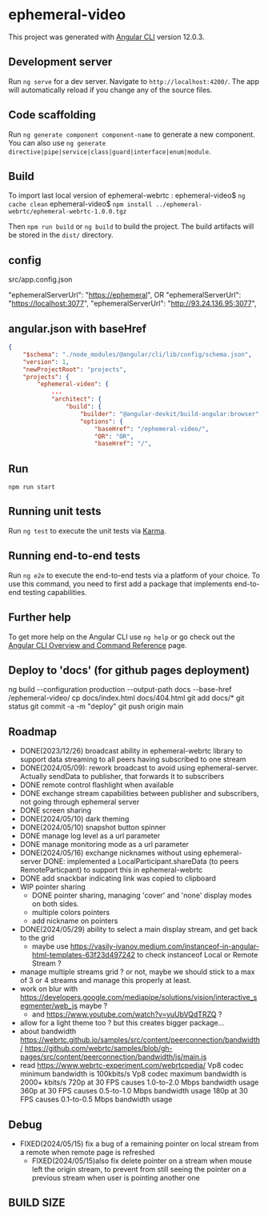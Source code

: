 # ephemeral-video

This project was generated with [Angular CLI](https://github.com/angular/angular-cli) version 12.0.3.

## Development server

Run `ng serve` for a dev server. Navigate to `http://localhost:4200/`. The app will automatically reload if you change any of the source files.

## Code scaffolding

Run `ng generate component component-name` to generate a new component. You can also use `ng generate directive|pipe|service|class|guard|interface|enum|module`.

## Build

To import last local version of ephemeral-webrtc :
ephemeral-video$ `ng cache clean`
ephemeral-video$ `npm install ../ephemeral-webrtc/ephemeral-webrtc-1.0.0.tgz`

Then `npm run build` or `ng build` to build the project. The build artifacts will be stored in the `dist/` directory.

## config

src/app.config.json

"ephemeralServerUrl": "<https://ephemeral>",
OR
"ephemeralServerUrl": "<https://localhost:3077>",
"ephemeralServerUrl": "<http://93.24.136.95:3077>",

## angular.json with baseHref

```json
{
    "$schema": "./node_modules/@angular/cli/lib/config/schema.json",
    "version": 1,
    "newProjectRoot": "projects",
    "projects": {
        "ephemeral-video": {
            ...
            "architect": {
                "build": {
                    "builder": "@angular-devkit/build-angular:browser",
                    "options": {
                        "baseHref": "/ephemeral-video/",
                        "OR": "OR",
                        "baseHref": "/",
```

## Run

`npm run start`

## Running unit tests

Run `ng test` to execute the unit tests via [Karma](https://karma-runner.github.io).

## Running end-to-end tests

Run `ng e2e` to execute the end-to-end tests via a platform of your choice. To use this command, you need to first add a package that implements end-to-end testing capabilities.

## Further help

To get more help on the Angular CLI use `ng help` or go check out the [Angular CLI Overview and Command Reference](https://angular.io/cli) page.

## Deploy to 'docs' (for github pages deployment)

ng build --configuration production --output-path docs --base-href /ephemeral-video/
cp docs/index.html docs/404.html
git add docs/\*
git status
git commit -a -m "deploy"
git push origin main

## Roadmap

- DONE(2023/12/26) broadcast ability in ephemeral-webrtc library to support data streaming to all peers having subscribed to one stream
- DONE(2024/05/09): rework broadcast to avoid using ephemeral-server. Actually sendData to publisher, that forwards it to subscribers
- DONE remote control flashlight when available
- DONE exchange stream capabilities between publisher and subscribers, not going through ephemeral server
- DONE screen sharing
- DONE(2024/05/10) dark theming
- DONE(2024/05/10) snapshot button spinner
- DONE manage log level as a url parameter
- DONE manage monitoring mode as a url parameter
- DONE(2024/05/16) exchange nicknames without using ephemeral-server
    DONE: implemented a LocalParticipant.shareData (to peers RemoteParticpant) to  support this in ephemeral-webrtc
- DONE add snackbar indicating link was copied to clipboard
- WIP pointer sharing
  - DONE pointer sharing, managing 'cover' and 'none' display modes on both sides.
  - multiple colors pointers
  - add nickname on pointers
- DONE(2024/05/29) ability to select a main display stream, and get back to the grid
  - maybe use <https://vasily-ivanov.medium.com/instanceof-in-angular-html-templates-63f23d497242> to check instanceof Local or Remote Stream ?
- manage multiple streams grid ? or not, maybe we should stick to a max of 3 or 4 streams and manage this properly at least.
- work on blur with <https://developers.google.com/mediapipe/solutions/vision/interactive_segmenter/web_js> maybe ?
  - and <https://www.youtube.com/watch?v=yuUbVQdTRZQ> ?
- allow for a light theme too ? but this creates bigger package...
- about bandwidth <https://webrtc.github.io/samples/src/content/peerconnection/bandwidth/>
  <https://github.com/webrtc/samples/blob/gh-pages/src/content/peerconnection/bandwidth/js/main.js>
- read <https://www.webrtc-experiment.com/webrtcpedia/>
  Vp8 codec minimum bandwidth is 100kbits/s
  Vp8 codec maximum bandwidth is 2000+ kbits/s
      720p at 30 FPS causes 1.0-to-2.0 Mbps bandwidth usage
      360p at 30 FPS causes 0.5-to-1.0 Mbps bandwidth usage
      180p at 30 FPS causes 0.1-to-0.5 Mbps bandwidth usage

## Debug

- FIXED(2024/05/15) fix a bug of a remaining pointer on local stream from a remote when remote page is refreshed
  - FIXED(2024/05/15)also fix delete pointer on a stream when mouse left the origin stream, to prevent from still seeing the pointer on a previous stream when user is pointing another one

## BUILD SIZE
